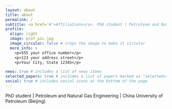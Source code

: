```yaml
---
layout: about
title: about
permalink: /
subtitle: <a href='#'>Affiliations</a>. PhD student | Petroleum and Natural Gas Engineering | China University of Petroleum (Beijing)
profile:
  align: right
  image: prof_pic.jpg
  image_circular: false # crops the image to make it circular
  more_info: >
    <p>555 your office number</p>
    <p>123 your address street</p>
    <p>Your City, State 12345</p>

news: true # includes a list of news items
selected_papers: true # includes a list of papers marked as "selected={true}"
social: true # includes social icons at the bottom of the page
---
```


PhD student | Petroleum and Natural Gas Engineering | China University of Petroleum (Beijing)
